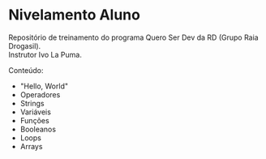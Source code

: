 # Nivelamento Aluno

Repositório de treinamento do programa Quero Ser Dev da RD (Grupo Raia Drogasil).
<br>Instrutor Ivo La Puma.

Conteúdo:
- "Hello, World"
- Operadores
- Strings
- Variáveis
- Funções
- Booleanos
- Loops
- Arrays
